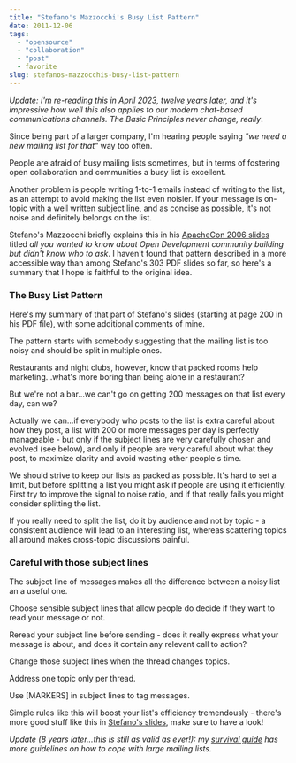 ```yaml
---
title: "Stefano's Mazzocchi's Busy List Pattern"
date: 2011-12-06
tags: 
  - "opensource"
  - "collaboration"
  - "post"
  - favorite  
slug: stefanos-mazzocchis-busy-list-pattern
---
```


_Update: I'm re-reading this in April 2023, twelve years later, and it's impressive how well this also applies to our modern chat-based communications channels. The Basic Principles never change, really_.

Since being part of a larger company, I'm hearing people saying _"we need a new mailing list for that"_ way too often.

People are afraid of busy mailing lists sometimes, but in terms of fostering open collaboration and communities a busy list is excellent.

Another problem is people writing 1-to-1 emails instead of writing to the list, as an attempt to avoid making the list even noisier. If your message is on-topic with a well written subject line, and as concise as possible, it's not noise and definitely belongs on the list.

Stefano's Mazzocchi briefly explains this in his [ApacheCon 2006 slides](http://www.betaversion.org/~stefano/papers/ac2006.2.pdf) titled _all you wanted to know about Open Development community building but didn't know who to ask_. I haven't found that pattern described in a more accessible way than among Stefano's 303 PDF slides so far, so here's a summary that I hope is faithful to the original idea.

### The Busy List Pattern

Here's my summary of that part of Stefano's slides (starting at page 200 in his PDF file), with some additional comments of mine.

The pattern starts with somebody suggesting that the mailing list is too noisy and should be split in multiple ones.

Restaurants and night clubs, however, know that packed rooms help marketing…what's more boring than being alone in a restaurant?

But we're not a bar…we can't go on getting 200 messages on that list every day, can we?

Actually we can…if everybody who posts to the list is extra careful about how they post, a list with 200 or more messages per day is perfectly manageable - but only if the subject lines are very carefully chosen and evolved (see below), and only if people are very careful about what they post, to maximize clarity and avoid wasting other people's time.

We should strive to keep our lists as packed as possible. It's hard to set a limit, but before splitting a list you might ask if people are using it efficiently. First try to improve the signal to noise ratio, and if that really fails you might consider splitting the list.

If you really need to split the list, do it by audience and not by topic - a consistent audience will lead to an interesting list, whereas scattering topics all around makes cross-topic discussions painful.

### Careful with those subject lines

The subject line of messages makes all the difference between a noisy list an a useful one.

Choose sensible subject lines that allow people do decide if they want to read your message or not.

Reread your subject line before sending - does it really express what your message is about, and does it contain any relevant call to action?

Change those subject lines when the thread changes topics.

Address one topic only per thread.

Use \[MARKERS\] in subject lines to tag messages.

Simple rules like this will boost your list's efficiency tremendously - there's more good stuff like this in [Stefano's slides](http://www.betaversion.org/~stefano/papers/ac2006.2.pdf), make sure to have a look!

_Update (8 years later...this is still as valid as ever!): my [survival guide](https://grep.codeconsult.ch/2017/11/10/large-mailing-lists-survival-guide/) has more guidelines on how to cope with large mailing lists._
